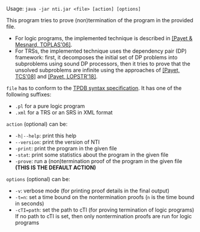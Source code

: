 Usage: `java -jar nti.jar <file> [action] [options]`

This program tries to prove (non)termination of the program in the provided file.
- For logic programs, the implemented technique is described in
[[Payet & Mesnard, TOPLAS'06]](http://lim.univ-reunion.fr/staff/epayet/Research/Resources/toplas06.pdf).
- For TRSs, the implemented technique uses the dependency pair (DP) framework:
first, it decomposes the initial set of DP problems into subproblems using
sound DP processors, then it tries to prove that the unsolved subproblems
are infinite using the approaches of [[Payet, TCS'08]](http://lim.univ-reunion.fr/staff/epayet/Research/Resources/tcs08.pdf)
and [[Payet, LOPSTR'18]](http://arxiv.org/abs/1808.05065).

`file` has to conform to the [TPDB syntax specification](http://termination-portal.org/wiki/TPDB).
It has one of the following suffixes:
- `.pl` for a pure logic program
- `.xml` for a TRS or an SRS in XML format

`action` (optional) can be:
- `-h|--help`: print this help
- `--version`: print the version of NTI
- `-print`: print the program in the given file
- `-stat`: print some statistics about the program in the given file
- `-prove`: run a (non)termination proof of the program in the given file
**(THIS IS THE DEFAULT ACTION)**

`options` (optional) can be:
- `-v`: verbose mode (for printing proof details in the final output)
- `-t=n`: set a time bound on the nontermination proofs (`n` is the time bound in seconds)
- `-cTI=path`: set the path to cTI (for proving termination of logic programs)  
If no path to cTI is set, then only nontermination proofs are run for logic programs
